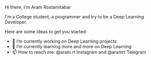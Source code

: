 Hi there, I'm Aram Rostamitabar

I'm a College student, a programmer and try to be a Deep Learning Developer.

Here are some ideas to get you started:

- 🔭 I’m currently working on Deep Learning projects
- 🌱 I’m currently learning more and more on Deep Learning
- 📫 How to reach me: @aram.rt Instagram and @aramrt Telegram


